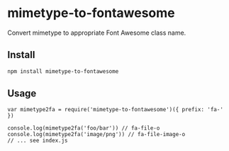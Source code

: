 
# mimetype-to-fontawesome

Convert mimetype to appropriate Font Awesome class name.

## Install

```sh
npm install mimetype-to-fontawesome
```

## Usage

```
var mimetype2fa = require('mimetype-to-fontawesome')({ prefix: 'fa-' })

console.log(mimetype2fa('foo/bar')) // fa-file-o
console.log(mimetype2fa('image/png')) // fa-file-image-o
// ... see index.js
```
